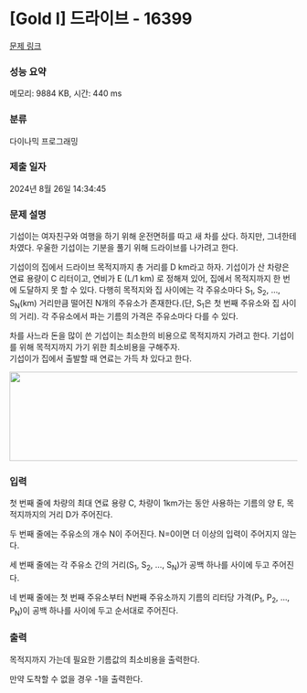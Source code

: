 # [Gold I] 드라이브 - 16399 

[문제 링크](https://www.acmicpc.net/problem/16399) 

### 성능 요약

메모리: 9884 KB, 시간: 440 ms

### 분류

다이나믹 프로그래밍

### 제출 일자

2024년 8월 26일 14:34:45

### 문제 설명

<p>기섭이는 여자친구와 여행을 하기 위해 운전면허를 따고 새 차를 샀다. 하지만, 그녀한테 차였다. 우울한 기섭이는 기분을 풀기 위해 드라이브를 나가려고 한다.</p>

<p>기섭이의 집에서 드라이브 목적지까지 총 거리를 D km라고 하자. 기섭이가 산 차량은 연료 용량이 C 리터이고, 연비가 E (L/1 km) 로 정해져 있어, 집에서 목적지까지 한 번에 도달하지 못 할 수 있다. 다행히 목적지와 집 사이에는 각 주유소마다 S<sub>1</sub>, S<sub>2</sub>, …, S<sub>N</sub>(km) 거리만큼 떨어진 N개의 주유소가 존재한다.(단, S<sub>1</sub>은 첫 번째 주유소와 집 사이의 거리). 각 주유소에서 파는 기름의 가격은 주유소마다 다를 수 있다.</p>

<p>차를 사느라 돈을 많이 쓴 기섭이는 최소한의 비용으로 목적지까지 가려고 한다. 기섭이를 위해 목적지까지 가기 위한 최소비용을 구해주자.<br>
기섭이가 집에서 출발할 때 연료는 가득 차 있다고 한다.</p>

<p style="margin: 0cm 0cm 8pt; text-align: center;"><span style="font-size:10pt"><span style="line-height:107%"><span style="font-family:"맑은 고딕""><img alt="" src="https://wonjaek36.github.io/assets/2018-contest/1251_ex1.png" style="width: 700px; height: 156px;"></span></span></span></p>

### 입력 

 <p>첫 번째 줄에 차량의 최대 연료 용량 C, 차량이 1km가는 동안  사용하는 기름의 양 E, 목적지까지의 거리 D가 주어진다.</p>

<p>두 번째 줄에는 주유소의 개수 N이 주어진다. N=0이면 더 이상의 입력이 주어지지 않는다.</p>

<p>세 번째 줄에는 각 주유소 간의 거리(S<sub>1</sub>, S<sub>2</sub>, …, S<sub>N</sub>)가 공백 하나를 사이에 두고 주어진다.</p>

<p>네 번째 줄에는 첫 번째 주유소부터 N번째 주유소까지 기름의 리터당 가격(P<sub>1</sub>, P<sub>2</sub>, …, P<sub>N</sub>)이 공백 하나를 사이에 두고 순서대로 주어진다.</p>

### 출력 

 <p>목적지까지 가는데 필요한 기름값의 최소비용을 출력한다.</p>

<p>만약 도착할 수 없을 경우 -1을 출력한다.</p>

